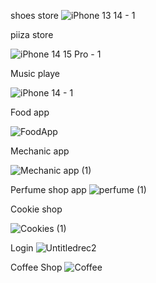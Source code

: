 
shoes store
![iPhone 13   14 - 1](https://github.com/shirinvn/FigmaUi/assets/62846862/894fb485-f448-42b9-bb32-7ebf3e546a75)



piiza store

![iPhone 14   15 Pro - 1](https://github.com/shirinvn/FigmaUi/assets/62846862/be1cb70c-affe-4bff-81eb-da9fd3249c0e)



Music playe

![iPhone 14 - 1](https://github.com/shirinvn/FigmaUi/assets/62846862/00cb1859-10ba-44da-9511-b9ad33f4da6c)


Food app


![FoodApp](https://github.com/shirinvn/FigmaUi/assets/62846862/cb71b899-8a40-468c-abca-e5b8881a31a2)



Mechanic app

![Mechanic app (1)](https://github.com/shirinvn/FigmaUi/assets/62846862/1fc8bb6e-67bd-4539-ad0e-3c8d756cda59)



Perfume shop app
![perfume (1)](https://github.com/shirinvn/FigmaUi/assets/62846862/4725df6f-38d0-42e8-95f8-f7aec00ffbf8)

Cookie shop

![Cookies (1)](https://github.com/shirinvn/FigmaUi/assets/62846862/b875870e-fcab-4781-b682-537fedd5457f)



Login
![Untitledrec2](https://github.com/shirinvn/FigmaUi/assets/62846862/50eadcf7-5bef-4fd5-8a67-3d76a7fa747e)

Coffee Shop
![Coffee](https://github.com/shirinvn/FigmaUi/assets/62846862/85377baa-b1bc-40fb-adcb-585e49b4c7fe)

